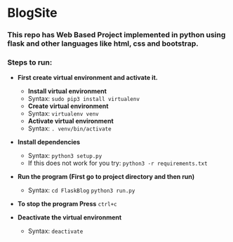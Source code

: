 # BlogSite

### This repo has Web Based Project implemented in python using flask and other languages like html, css and bootstrap.  

### Steps to run:

   -   **First create virtual environment and activate it.**
         - **Install virtual environment**
         - Syntax: ``` sudo pip3 install virtualenv ```  
         - **Create virtual environment**
          - Syntax: ``` virtualenv venv ```
         - **Activate virtual environment**
          - Syntax: ``` . venv/bin/activate ```
   
   -   **Install dependencies**
         - Syntax: ``` python3 setup.py ```
         - If this does not work for you try: ``` python3 -r requirements.txt ```
    
   -  **Run the program (First go to project directory and then run)**  
         - Syntax: ``` cd FlaskBlog ```
                   ``` python3 run.py ```
            
   -   **To stop the program Press** ```ctrl+c```
    
   -   **Deactivate the virtual environment**
         - Syntax: ``` deactivate ```  
